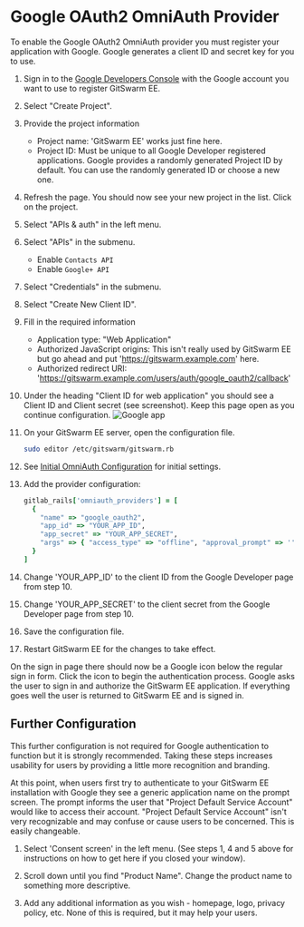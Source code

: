 # Google OAuth2 OmniAuth Provider

To enable the Google OAuth2 OmniAuth provider you must register your
application with Google. Google generates a client ID and secret key for
you to use.

1.  Sign in to the [Google Developers
    Console](https://console.developers.google.com/) with the Google
    account you want to use to register GitSwarm EE.

1.  Select "Create Project".

1.  Provide the project information
    - Project name: 'GitSwarm EE' works just fine here.
    - Project ID: Must be unique to all Google Developer registered
      applications. Google provides a randomly generated Project ID by
      default. You can use the randomly generated ID or choose a new one.

1.  Refresh the page. You should now see your new project in the list.
    Click on the project.

1.  Select "APIs & auth" in the left menu.

1.  Select "APIs" in the submenu.
    - Enable `Contacts API`
    - Enable `Google+ API`

1.  Select "Credentials" in the submenu.

1.  Select "Create New Client ID".

1.  Fill in the required information
    - Application type: "Web Application"
    - Authorized JavaScript origins: This isn't really used by GitSwarm EE
      but go ahead and put 'https://gitswarm.example.com' here.
    - Authorized redirect URI: 'https://gitswarm.example.com/users/auth/google_oauth2/callback'

1.  Under the heading "Client ID for web application" you should see a
    Client ID and Client secret (see screenshot). Keep this page open as
    you continue configuration. ![Google app](google_app.png)

1.  On your GitSwarm EE server, open the configuration file.

    ```bash
    sudo editor /etc/gitswarm/gitswarm.rb
    ```

1.  See [Initial OmniAuth
    Configuration](omniauth.md#initial-omniauth-configuration) for initial
    settings.

1.  Add the provider configuration:

    ```ruby
    gitlab_rails['omniauth_providers'] = [
      {
        "name" => "google_oauth2",
        "app_id" => "YOUR_APP_ID",
        "app_secret" => "YOUR_APP_SECRET",
        "args" => { "access_type" => "offline", "approval_prompt" => '' }
      }
    ]
    ```

1.  Change 'YOUR_APP_ID' to the client ID from the Google Developer page
    from step 10.

1.  Change 'YOUR_APP_SECRET' to the client secret from the Google Developer
    page from step 10.

1.  Save the configuration file.

1.  Restart GitSwarm EE for the changes to take effect.

On the sign in page there should now be a Google icon below the regular
sign in form. Click the icon to begin the authentication process. Google
asks the user to sign in and authorize the GitSwarm EE application. If
everything goes well the user is returned to GitSwarm EE and is signed in.

## Further Configuration

This further configuration is not required for Google authentication to
function but it is strongly recommended. Taking these steps increases
usability for users by providing a little more recognition and branding.

At this point, when users first try to authenticate to your GitSwarm EE
installation with Google they see a generic application name on the
prompt screen. The prompt informs the user that "Project Default Service
Account" would like to access their account. "Project Default Service
Account" isn't very recognizable and may confuse or cause users to be
concerned. This is easily changeable.

1.  Select 'Consent screen' in the left menu. (See steps 1, 4 and 5 above
    for instructions on how to get here if you closed your window).

1.  Scroll down until you find "Product Name". Change the product name to
    something more descriptive.

1.  Add any additional information as you wish - homepage, logo, privacy
    policy, etc. None of this is required, but it may help your users.
